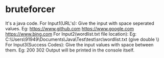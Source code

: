 # bruteforcer
It's a java code.
For Input1(URL's): Give the input with space seperated values. Eg: https://www.github.com https://www.google.com https://www.bing.com
For Input2(wordlist.txt file location): Eg: C:\\Users\\91949\\Documents\\Java\\Test\\test\\src\\wordlist.txt (give double \\)
For Input3(Success Codes): Give the input values with space between them. Eg: 200 302
Output will be printed in the console itself.
